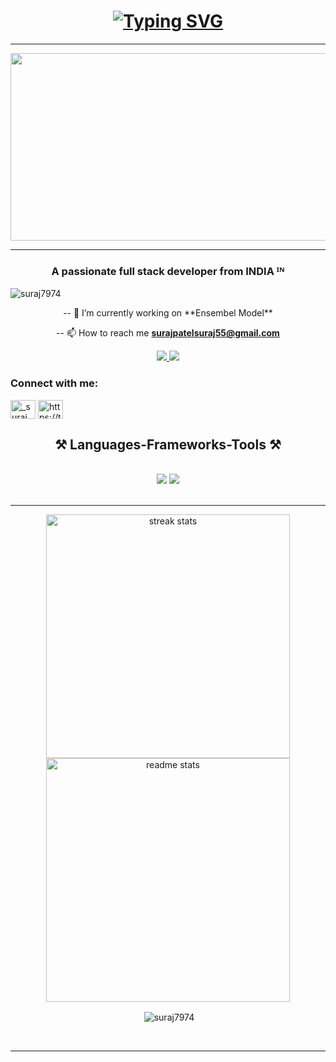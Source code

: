    
<h1 align="center">     
<a href="https://git.io/typing-svg"><img src="https://readme-typing-svg.demolab.com?font=Sans+Serif&size=32&duration=3000&pause=100&random=false&width=435&lines=Hi+there+%F0%9F%91%8B;I'm+Suraj+Patel" alt="Typing SVG" /></a>
</h1><hr>


<div align="center"> <img width="650px" height="300px" src="https://i.pinimg.com/736x/05/77/6c/05776c129fb106d5996f455fb998de01.jpg">  </div><hr>
<h3 align="center">A passionate full stack developer from INDIA ᴵᴺ</h3>

<p align="left"> <img src="https://komarev.com/ghpvc/?username=suraj7974&label=Profile%20views&color=0e75b6&style=flat" alt="suraj7974" /> </p>
<div align="center">
 -- 🔭 I’m currently working on **Ensembel Model**
  
 -- 📫 How to reach me **surajpatelsuraj55@gmail.com**
  </div>

  <div align="center"> 
  <a href="mailto:surajpatelsuraj55@gmail.com">
    <img src="https://img.shields.io/badge/Gmail-333333?style=for-the-badge&logo=gmail&logoColor=red" />
  </a>
  <a href="https://www.linkedin.com/in/suraj-patel-188701298/" target="_blank">
    <img src="https://img.shields.io/badge/LinkedIn-0077B5?style=for-the-badge&logo=linkedin&logoColor=white" />
  </a>
</div>

<h3 align="left">Connect with me:</h3>
<p align="left">
<a href="https://instagram.com/_suraj__147" target="blank"><img align="center" src="https://raw.githubusercontent.com/dheereshagrwal/colored-icons/f7e587a482aafa9b290d1f757ab0060128f4ff0a/public/icons/instagram/instagram.svg" alt="_suraj__147" height="30" width="40"/></a>
 <a href="https://twitter.com/https://twitter.com/patelsuraj555" target="blank"><img align="center" src="https://raw.githubusercontent.com/johan/svg-cleanups/5bac1ce84167c62770c481146e3511d22a2931c5/logos/twitter.svg" alt="https://twitter.com/patelsuraj555" height="30" width="40" target="_blank" /></a>
</p>

<h2 align="center">⚒️ Languages-Frameworks-Tools ⚒️</h2>
<br/>
<div align="center">
    <img src="https://skillicons.dev/icons?i=react,bootstrap,html,css,vscode,github,tailwind,flutter" />
    <img src="https://skillicons.dev/icons?i=nodejs,python,javascript,express,mongodb,c,java,nextjs,mysql,flask,tensorflow,pytorch" /><br>
</div>
<br>
<hr>

<div align=center>
  <img width=390 src="https://streak-stats.demolab.com/?user=suraj7974&count_private=true&theme=react&border_radius=10" alt="streak stats"/>
  <img width=390 src="https://github-readme-stats-salesp07.vercel.app/api?username=suraj7974&count_private=true&show_icons=true&theme=react&rank_icon=github&border_radius=10" alt="readme stats" />
  <br/>
 <p>&nbsp;<img align="center" src="https://github-readme-stats.vercel.app/api?username=suraj7974&show_icons=true&locale=en&theme=tokyonight" alt="suraj7974" /></p>
<br>
<hr>



